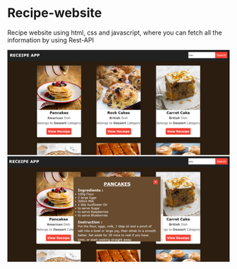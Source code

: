 # Recipe-website
Recipe website using html, css and javascript, where you can fetch all the information by using Rest-API

![dishes](dishes.png)
![ingredients](ingredients.png)

